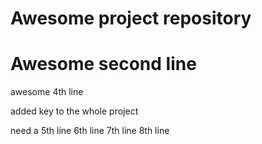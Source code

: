 # Awesome project repository
# Awesome second line

awesome 4th line

added key to the whole project

need a 5th line
6th line
7th line
8th line
